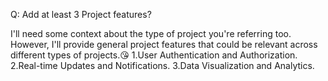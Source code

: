 Q: Add at least 3 Project features?

I'll need some context about the type of project you're referring too. However, I'll provide general project features that could be relevant across different types of projects.😘
1.User Authentication and Authorization.
2.Real-time Updates and Notifications.
3.Data Visualization and Analytics.